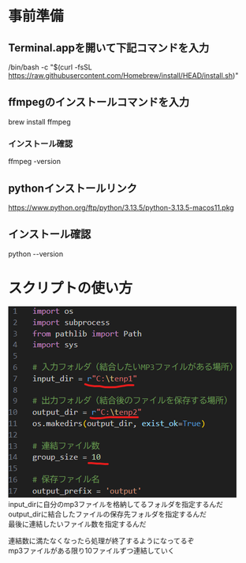 # 事前準備
## Terminal.appを開いて下記コマンドを入力
/bin/bash -c "$(curl -fsSL https://raw.githubusercontent.com/Homebrew/install/HEAD/install.sh)"
## ffmpegのインストールコマンドを入力
brew install ffmpeg

### インストール確認
ffmpeg -version

## pythonインストールリンク
https://www.python.org/ftp/python/3.13.5/python-3.13.5-macos11.pkg

## インストール確認
python --version  

# スクリプトの使い方
![image](a.png)  
input_dirに自分のmp3ファイルを格納してるフォルダを指定するんだ  
output_dirに結合したファイルの保存先フォルダを指定するんだ  
最後に連結したいファイル数を指定するんだ  

連結数に満たなくなったら処理が終了するようになってるぞ  
mp3ファイルがある限り10ファイルずつ連結していく

